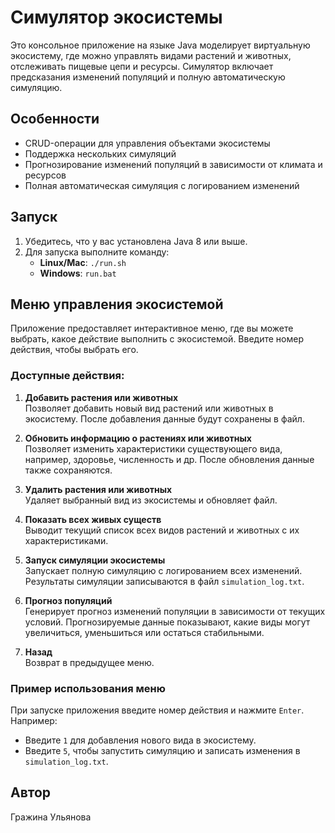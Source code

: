 # Симулятор экосистемы

Это консольное приложение на языке Java моделирует виртуальную экосистему, где можно управлять видами растений и животных, отслеживать пищевые цепи и ресурсы. Симулятор включает предсказания изменений популяций и полную автоматическую симуляцию.

## Особенности
- CRUD-операции для управления объектами экосистемы
- Поддержка нескольких симуляций
- Прогнозирование изменений популяций в зависимости от климата и ресурсов
- Полная автоматическая симуляция с логированием изменений
## Запуск
1. Убедитесь, что у вас установлена Java 8 или выше.
2. Для запуска выполните команду:
   - **Linux/Mac**: `./run.sh`
   - **Windows**: `run.bat`

## Меню управления экосистемой

Приложение предоставляет интерактивное меню, где вы можете выбрать, какое действие выполнить с экосистемой. Введите номер действия, чтобы выбрать его.

### Доступные действия:

1. **Добавить растения или животных**  
   Позволяет добавить новый вид растений или животных в экосистему. После добавления данные будут сохранены в файл.

2. **Обновить информацию о растениях или животных**  
   Позволяет изменить характеристики существующего вида, например, здоровье, численность и др. После обновления данные также сохраняются.

3. **Удалить растения или животных**  
   Удаляет выбранный вид из экосистемы и обновляет файл.

4. **Показать всех живых существ**  
   Выводит текущий список всех видов растений и животных с их характеристиками.

5. **Запуск симуляции экосистемы**  
   Запускает полную симуляцию с логированием всех изменений. Результаты симуляции записываются в файл `simulation_log.txt`.

6. **Прогноз популяций**  
   Генерирует прогноз изменений популяции в зависимости от текущих условий. Прогнозируемые данные показывают, какие виды могут увеличиться, уменьшиться или остаться стабильными.

7. **Назад**  
   Возврат в предыдущее меню.

### Пример использования меню
При запуске приложения введите номер действия и нажмите `Enter`. Например:
- Введите `1` для добавления нового вида в экосистему.
- Введите `5`, чтобы запустить симуляцию и записать изменения в `simulation_log.txt`.

## Автор
Гражина Ульянова
